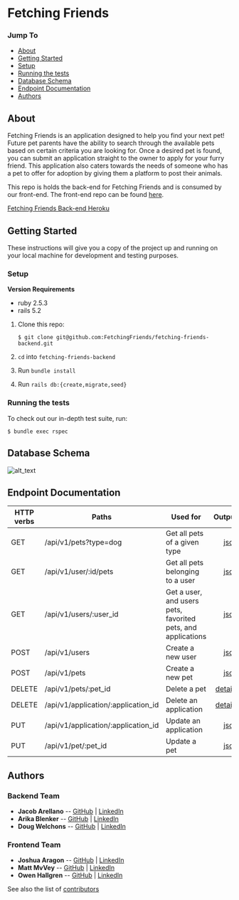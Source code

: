 # Fetching Friends

### Jump To
- [About](#about)
- [Getting Started](#getting-started)
- [Setup](#setup)
- [Running the tests](#running-the-tests)
- [Database Schema](#database-schema)
- [Endpoint Documentation](#endpoint-documentation)
- [Authors](#authors)

## About 

Fetching Friends is an application designed to help you find your next pet! Future pet parents have the ability to search through the available pets based on certain criteria you are looking for. Once a desired pet is found, you can submit an application straight to the owner to apply for your furry friend. This application also caters towards the needs of someone who has a pet to offer for adoption by giving them a platform to post their animals.

This repo is holds the back-end for Fetching Friends and is consumed by our front-end. The front-end repo can be found [here](https://github.com/FetchingFriends/fetching-friends-ui).

[Fetching Friends Back-end Heroku](https://fetching-friends-backend.herokuapp.com/)

## Getting Started

These instructions will give you a copy of the project up and running on
your local machine for development and testing purposes. 

### Setup

**Version Requirements**
* ruby 2.5.3
* rails 5.2

1. Clone this repo:

       $ git clone git@github.com:FetchingFriends/fetching-friends-backend.git
2. `cd` into `fetching-friends-backend`
3. Run `bundle install`
4. Run `rails db:{create,migrate,seed}`

### Running the tests

To check out our in-depth test suite, run:

    $ bundle exec rspec 


## Database Schema 

 ![alt_text](https://user-images.githubusercontent.com/71908665/119854480-5562a280-bece-11eb-9031-211ffeded394.png)

## Endpoint Documentation

| HTTP verbs | Paths  | Used for | Output |
| ---------- | ------ | -------- | ------:|
| GET | /api/v1/pets?type=dog | Get all pets of a given type | [json](#pets-by-type) |
| GET | /api/v1/user/:id/pets | Get all pets belonging to a user | [json](#pets-by-user) |
| GET | /api/v1/users/:user_id | Get a user, and users pets, favorited  pets, and applications| [json](#all-user-data) |
| POST | /api/v1/users | Create a new user | [json](#create-user) |
| POST | /api/v1/pets | Create a new pet | [json](#create-pet) |
| DELETE | /api/v1/pets/:pet_id  | Delete a pet | [details](#delete-a-pet) |
| DELETE | /api/v1/application/:application_id  | Delete an application | [details](#delete-an-application) |
| PUT | /api/v1/application/:application_id | Update an application | [json](#update-an-application)
| PUT | /api/v1/pet/:pet_id | Update a pet | [json](#update-a-pet)

## Authors

### Backend Team
* **Jacob Arellano** -- [GitHub](https://github.com/jakejakearell) |
  [LinkedIn](https://www.linkedin.com/in/jacob-arellano-ab2890207/)
* **Arika Blenker** -- [GitHub](https://github.com/arikalea) |
  [LinkedIn](https://www.linkedin.com/in/arika-blenker/)
* **Doug Welchons** -- [GitHub](https://github.com/DougWelchons) |
  [LinkedIn](https://www.linkedin.com/in/douglas-welchons/)
  
### Frontend Team  
* **Joshua Aragon** -- [GitHub](https://github.com/josharagon) |
  [LinkedIn](https://www.linkedin.com/in/joshua-aragon-854275206/)
* **Matt MvVey** -- [GitHub](https://github.com/mattmcvey) |
  [LinkedIn](https://www.linkedin.com/in/matt-mcvey-810a7256/)
* **Owen Hallgren** -- [GitHub](https://github.com/owenhallgren) |
  [LinkedIn](https://www.linkedin.com/in/owen-hallgren-896276206/)
  
See also the list of [contributors](https://github.com/FetchingFriends/fetching-friends-backend/graphs/contributors)

